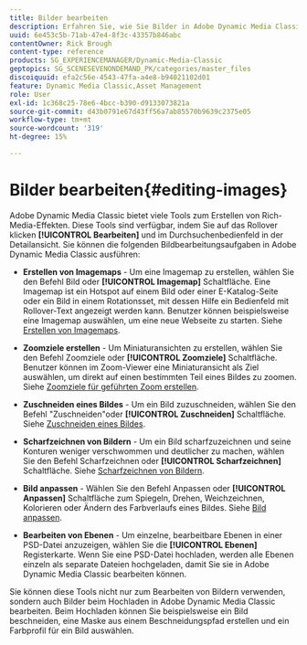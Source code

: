 ```yaml
---
title: Bilder bearbeiten
description: Erfahren Sie, wie Sie Bilder in Adobe Dynamic Media Classic bearbeiten.
uuid: 6e453c5b-71ab-47e4-8f3c-43357b846abc
contentOwner: Rick Brough
content-type: reference
products: SG_EXPERIENCEMANAGER/Dynamic-Media-Classic
geptopics: SG_SCENESEVENONDEMAND_PK/categories/master_files
discoiquuid: efa2c56e-4543-47fa-a4e8-b94021102d01
feature: Dynamic Media Classic,Asset Management
role: User
exl-id: 1c368c25-78e6-4bcc-b390-d9133073821a
source-git-commit: d43b0791e67d43ff56a7ab85570b9639c2375e05
workflow-type: tm+mt
source-wordcount: '319'
ht-degree: 15%

---
```


# Bilder bearbeiten{#editing-images}

Adobe Dynamic Media Classic bietet viele Tools zum Erstellen von Rich-Media-Effekten. Diese Tools sind verfügbar, indem Sie auf das Rollover klicken **[!UICONTROL Bearbeiten]** und im Durchsuchenbedienfeld in der Detailansicht. Sie können die folgenden Bildbearbeitungsaufgaben in Adobe Dynamic Media Classic ausführen:

* **Erstellen von Imagemaps** - Um eine Imagemap zu erstellen, wählen Sie den Befehl Bild oder **[!UICONTROL Imagemap]** Schaltfläche. Eine Imagemap ist ein Hotspot auf einem Bild oder einer E-Katalog-Seite oder ein Bild in einem Rotationsset, mit dessen Hilfe ein Bedienfeld mit Rollover-Text angezeigt werden kann. Benutzer können beispielsweise eine Imagemap auswählen, um eine neue Webseite zu starten. Siehe [Erstellen von Imagemaps](/help/creating-image-maps.md).

* **Zoomziele erstellen** - Um Miniaturansichten zu erstellen, wählen Sie den Befehl Zoomziele oder **[!UICONTROL Zoomziele]** Schaltfläche. Benutzer können im Zoom-Viewer eine Miniaturansicht als Ziel auswählen, um direkt auf einen bestimmten Teil eines Bildes zu zoomen. Siehe [Zoomziele für geführten Zoom erstellen](/help/creating-zoom-targets-guided-zoom.md).

* **Zuschneiden eines Bildes** - Um ein Bild zuzuschneiden, wählen Sie den Befehl &quot;Zuschneiden&quot;oder **[!UICONTROL Zuschneiden]** Schaltfläche. Siehe [Zuschneiden eines Bildes](/help/cropping-image.md).

* **Scharfzeichnen von Bildern** - Um ein Bild scharfzuzeichnen und seine Konturen weniger verschwommen und deutlicher zu machen, wählen Sie den Befehl Scharfzeichnen oder **[!UICONTROL Scharfzeichnen]** Schaltfläche. Siehe [Scharfzeichnen von Bildern](/help/sharpening-image.md).

* **Bild anpassen** - Wählen Sie den Befehl Anpassen oder **[!UICONTROL Anpassen]** Schaltfläche zum Spiegeln, Drehen, Weichzeichnen, Kolorieren oder Ändern des Farbverlaufs eines Bildes. Siehe [Bild anpassen](/help/adjusting-image.md).

* **Bearbeiten von Ebenen** - Um einzelne, bearbeitbare Ebenen in einer PSD-Datei anzuzeigen, wählen Sie die **[!UICONTROL Ebenen]** Registerkarte. Wenn Sie eine PSD-Datei hochladen, werden alle Ebenen einzeln als separate Dateien hochgeladen, damit Sie sie in Adobe Dynamic Media Classic bearbeiten können.

Sie können diese Tools nicht nur zum Bearbeiten von Bildern verwenden, sondern auch Bilder beim Hochladen in Adobe Dynamic Media Classic bearbeiten. Beim Hochladen können Sie beispielsweise ein Bild beschneiden, eine Maske aus einem Beschneidungspfad erstellen und ein Farbprofil für ein Bild auswählen.
